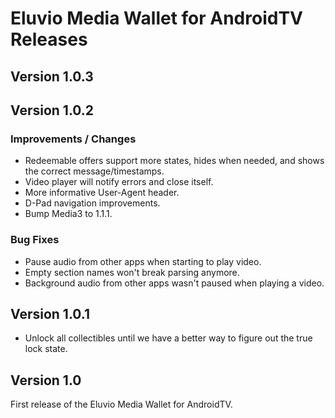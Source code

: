 # Eluvio Media Wallet for AndroidTV Releases

## Version 1.0.3

## Version 1.0.2
### Improvements / Changes
* Redeemable offers support more states, hides when needed, and shows the correct message/timestamps.
* Video player will notify errors and close itself.
* More informative User-Agent header.
* D-Pad navigation improvements.
* Bump Media3 to 1.1.1.

### Bug Fixes
* Pause audio from other apps when starting to play video.
* Empty section names won't break parsing anymore.
* Background audio from other apps wasn't paused when playing a video.

## Version 1.0.1
* Unlock all collectibles until we have a better way to figure out the true lock state.

## Version 1.0 ##
First release of the Eluvio Media Wallet for AndroidTV.

